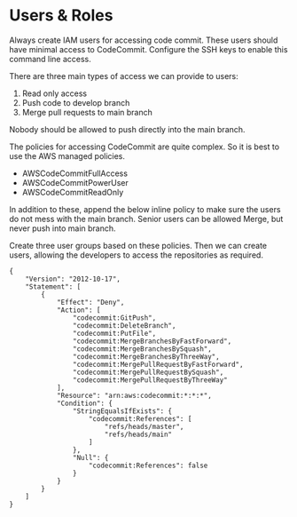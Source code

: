 # Users & Roles
Always create IAM users for accessing code commit. These users should have minimal access to CodeCommit. Configure the SSH keys to enable this command line access.

There are three main types of access we can provide to users:

1. Read only access
2. Push code to develop branch
3. Merge pull requests to main branch

Nobody should be allowed to push directly into the main branch. 

The policies for accessing CodeCommit are quite complex. So it is best to use the AWS managed policies.
- AWSCodeCommitFullAccess
- AWSCodeCommitPowerUser
- AWSCodeCommitReadOnly

In addition to these, append the below inline policy to make sure the users do not mess with the main branch. Senior users can be allowed Merge, but never push into main branch.

Create three user groups based on these policies. Then we can create users, allowing the developers to access the repositories as required.

```
{
    "Version": "2012-10-17",
    "Statement": [
        {
            "Effect": "Deny",
            "Action": [
                "codecommit:GitPush",
                "codecommit:DeleteBranch",
                "codecommit:PutFile",
                "codecommit:MergeBranchesByFastForward",
                "codecommit:MergeBranchesBySquash",
                "codecommit:MergeBranchesByThreeWay",
                "codecommit:MergePullRequestByFastForward",
                "codecommit:MergePullRequestBySquash",
                "codecommit:MergePullRequestByThreeWay"
            ],
            "Resource": "arn:aws:codecommit:*:*:*",
            "Condition": {
                "StringEqualsIfExists": {
                    "codecommit:References": [
                        "refs/heads/master",
                        "refs/heads/main"
                    ]
                },
                "Null": {
                    "codecommit:References": false
                }
            }
        }
    ]
}
```
